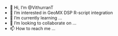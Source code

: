 - 👋 Hi, I’m @VithurranT
- 👀 I’m interested in GeoMX DSP R-script integration
- 🌱 I’m currently learning ...
- 💞️ I’m looking to collaborate on ...
- 📫 How to reach me ...

<!---
VithurranT/VithurranT is a ✨ special ✨ repository because its `README.md` (this file) appears on your GitHub profile.
You can click the Preview link to take a look at your changes.
--->
